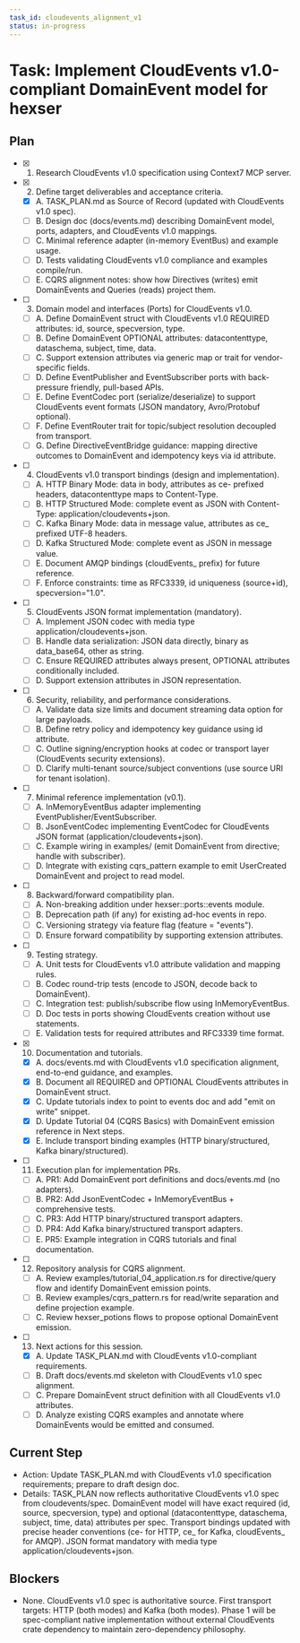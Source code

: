 ```yaml
---
task_id: cloudevents_alignment_v1
status: in-progress
---
```


# Task: Implement CloudEvents v1.0-compliant DomainEvent model for hexser

## Plan
- [x] 1. Research CloudEvents v1.0 specification using Context7 MCP server.
- [x] 2. Define target deliverables and acceptance criteria.
  - [x] A. TASK_PLAN.md as Source of Record (updated with CloudEvents v1.0 spec).
  - [ ] B. Design doc (docs/events.md) describing DomainEvent model, ports, adapters, and CloudEvents v1.0 mappings.
  - [ ] C. Minimal reference adapter (in-memory EventBus) and example usage.
  - [ ] D. Tests validating CloudEvents v1.0 compliance and examples compile/run.
  - [ ] E. CQRS alignment notes: show how Directives (writes) emit DomainEvents and Queries (reads) project them.
- [ ] 3. Domain model and interfaces (Ports) for CloudEvents v1.0.
  - [ ] A. Define DomainEvent<T> struct with CloudEvents v1.0 REQUIRED attributes: id, source, specversion, type.
  - [ ] B. Define DomainEvent<T> OPTIONAL attributes: datacontenttype, dataschema, subject, time, data.
  - [ ] C. Support extension attributes via generic map or trait for vendor-specific fields.
  - [ ] D. Define EventPublisher and EventSubscriber ports with back-pressure friendly, pull-based APIs.
  - [ ] E. Define EventCodec port (serialize/deserialize) to support CloudEvents event formats (JSON mandatory, Avro/Protobuf optional).
  - [ ] F. Define EventRouter trait for topic/subject resolution decoupled from transport.
  - [ ] G. Define DirectiveEventBridge guidance: mapping directive outcomes to DomainEvent and idempotency keys via id attribute.
- [ ] 4. CloudEvents v1.0 transport bindings (design and implementation).
  - [ ] A. HTTP Binary Mode: data in body, attributes as ce- prefixed headers, datacontenttype maps to Content-Type.
  - [ ] B. HTTP Structured Mode: complete event as JSON with Content-Type: application/cloudevents+json.
  - [ ] C. Kafka Binary Mode: data in message value, attributes as ce_ prefixed UTF-8 headers.
  - [ ] D. Kafka Structured Mode: complete event as JSON in message value.
  - [ ] E. Document AMQP bindings (cloudEvents_ prefix) for future reference.
  - [ ] F. Enforce constraints: time as RFC3339, id uniqueness (source+id), specversion="1.0".
- [ ] 5. CloudEvents JSON format implementation (mandatory).
  - [ ] A. Implement JSON codec with media type application/cloudevents+json.
  - [ ] B. Handle data serialization: JSON data directly, binary as data_base64, other as string.
  - [ ] C. Ensure REQUIRED attributes always present, OPTIONAL attributes conditionally included.
  - [ ] D. Support extension attributes in JSON representation.
- [ ] 6. Security, reliability, and performance considerations.
  - [ ] A. Validate data size limits and document streaming data option for large payloads.
  - [ ] B. Define retry policy and idempotency key guidance using id attribute.
  - [ ] C. Outline signing/encryption hooks at codec or transport layer (CloudEvents security extensions).
  - [ ] D. Clarify multi-tenant source/subject conventions (use source URI for tenant isolation).
- [ ] 7. Minimal reference implementation (v0.1).
  - [ ] A. InMemoryEventBus adapter implementing EventPublisher/EventSubscriber.
  - [ ] B. JsonEventCodec implementing EventCodec for CloudEvents JSON format (application/cloudevents+json).
  - [ ] C. Example wiring in examples/ (emit DomainEvent from directive; handle with subscriber).
  - [ ] D. Integrate with existing cqrs_pattern example to emit UserCreated DomainEvent and project to read model.
- [ ] 8. Backward/forward compatibility plan.
  - [ ] A. Non-breaking addition under hexser::ports::events module.
  - [ ] B. Deprecation path (if any) for existing ad-hoc events in repo.
  - [ ] C. Versioning strategy via feature flag (feature = "events").
  - [ ] D. Ensure forward compatibility by supporting extension attributes.
- [ ] 9. Testing strategy.
  - [ ] A. Unit tests for CloudEvents v1.0 attribute validation and mapping rules.
  - [ ] B. Codec round-trip tests (encode to JSON, decode back to DomainEvent).
  - [ ] C. Integration test: publish/subscribe flow using InMemoryEventBus.
  - [ ] D. Doc tests in ports showing CloudEvents creation without use statements.
  - [ ] E. Validation tests for required attributes and RFC3339 time format.
- [x] 10. Documentation and tutorials.
  - [x] A. docs/events.md with CloudEvents v1.0 specification alignment, end-to-end guidance, and examples.
  - [x] B. Document all REQUIRED and OPTIONAL CloudEvents attributes in DomainEvent struct.
  - [x] C. Update tutorials index to point to events doc and add "emit on write" snippet.
  - [x] D. Update Tutorial 04 (CQRS Basics) with DomainEvent emission reference in Next steps.
  - [x] E. Include transport binding examples (HTTP binary/structured, Kafka binary/structured).
- [ ] 11. Execution plan for implementation PRs.
  - [ ] A. PR1: Add DomainEvent port definitions and docs/events.md (no adapters).
  - [ ] B. PR2: Add JsonEventCodec + InMemoryEventBus + comprehensive tests.
  - [ ] C. PR3: Add HTTP binary/structured transport adapters.
  - [ ] D. PR4: Add Kafka binary/structured transport adapters.
  - [ ] E. PR5: Example integration in CQRS tutorials and final documentation.
- [ ] 12. Repository analysis for CQRS alignment.
  - [ ] A. Review examples/tutorial_04_application.rs for directive/query flow and identify DomainEvent emission points.
  - [ ] B. Review examples/cqrs_pattern.rs for read/write separation and define projection example.
  - [ ] C. Review hexser_potions flows to propose optional DomainEvent emission.
- [ ] 13. Next actions for this session.
  - [x] A. Update TASK_PLAN.md with CloudEvents v1.0-compliant requirements.
  - [ ] B. Draft docs/events.md skeleton with CloudEvents v1.0 spec alignment.
  - [ ] C. Prepare DomainEvent<T> struct definition with all CloudEvents v1.0 attributes.
  - [ ] D. Analyze existing CQRS examples and annotate where DomainEvents would be emitted and consumed.

## Current Step
- Action: Update TASK_PLAN.md with CloudEvents v1.0 specification requirements; prepare to draft design doc.
- Details: TASK_PLAN now reflects authoritative CloudEvents v1.0 spec from cloudevents/spec. DomainEvent model will have exact required (id, source, specversion, type) and optional (datacontenttype, dataschema, subject, time, data) attributes per spec. Transport bindings updated with precise header conventions (ce- for HTTP, ce_ for Kafka, cloudEvents_ for AMQP). JSON format mandatory with media type application/cloudevents+json.

## Blockers
- None. CloudEvents v1.0 spec is authoritative source. First transport targets: HTTP (both modes) and Kafka (both modes). Phase 1 will be spec-compliant native implementation without external CloudEvents crate dependency to maintain zero-dependency philosophy.
